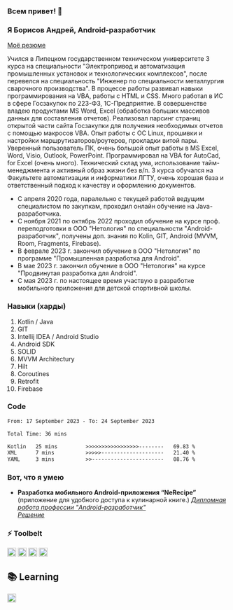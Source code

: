 ### Всем привет! 👋

### Я Борисов Андрей, Android-разработчик
[Моё резюме](https://disk.yandex.ru/i/QDZA3OrwNuQxig)

Учился в Липецком государственном техническом университете 3 курса на специальности "Электропривод и автоматизация промышленных установок и технологических комплексов", после перевелся на специальность "Инженер по специальности металлургия сварочного производства". В процессе работы развивал навыки программирования на VBA, работы с HTML и CSS. Много работал в ИС в сфере Госзакупок по 223-ФЗ, 1С-Предприятие. В совершенстве владею продуктами MS Word, Excel (обработка больших массивов данных для составления отчетов). Реализовал парсинг страниц открытой части сайта Госзакупки для получения необходимых отчетов с помощью макросов VBA. Опыт работы с OC Linux, прошивки и настройки маршрутизаторов/роутеров, прокладки витой пары. Уверенный пользователь ПК, очень большой опыт работы в MS Excel, Word, Visio, Outlook, PowerPoint. Программировал на VBA for AutoCad, for Excel (очень много). Технический склад ума, использование тайм-менеджмента и активный образ жизни без в/п. 3 курса обучался на Факультете автоматизации и информатики ЛГТУ, очень хорошая база и ответственный подход к качеству и оформлению документов.

* С апреля 2020 года, паралельно с текущей работой ведущим специалистом по закупкам, проходил онлайн обучение на Java-разработчика.
* С ноября 2021 по октябрь 2022 проходил обучение на курсе проф. переподготовки в ООО "Нетология" по специальности "Android-разработчик", получены доп. знания по Kolin, GIT, Android (MVVM, Room, Fragments, Firebase).
* В феврале 2023 г. закончил обучение в ООО "Нетология" по программе "Промышленная разработка для Android".
* В мае 2023 г. закончил обучение в ООО "Нетология" на курсе "Продвинутая разработка для Android".
* С мая 2023 г. по настоящее время участвую в разработке мобильного приложения для детской спортивной школы.

### Навыки (харды)
1. Kotlin / Java
2. GIT
3. Intellij IDEA / Android Studio
4. Android SDK
5. SOLID
6. MVVM Architecturу
7. Hilt
8. Coroutines
9. Retrofit
10. Firebase

### Code
<!--START_SECTION:waka-->

```txt
From: 17 September 2023 - To: 24 September 2023

Total Time: 36 mins

Kotlin   25 mins         >>>>>>>>>>>>>>>>>--------   69.83 %
XML      7 mins          >>>>>--------------------   21.40 %
YAML     3 mins          >>-----------------------   08.76 %
```

<!--END_SECTION:waka-->

### Вот, что я умею
* **Разработка мобильного Android-приложения “NeRecipe”** (приложение для удобного доступа к кулинарной книге.)
  *[Дипломная работа профессии "Android-разработчик"](https://disk.yandex.ru/i/8jtYROYKXGp4-A)*  
  *[Решение](https://github.com/clinri/NeRecipe)*

### ⚡ Toolbelt
<p float="left">
  <img height="20" alt="Kotlin" src="https://img.shields.io/badge/kotlin%20-%237F52FF.svg?&style=for-the-badge&logo=kotlin&logoColor=white"/>
  <img height="20" alt="Git" src="https://img.shields.io/badge/git%20-%23F05033.svg?&style=for-the-badge&logo=git&logoColor=white"/>
  <img height="20" alt="GitHub" src="https://img.shields.io/badge/github%20-%23121011.svg?&style=for-the-badge&logo=github&logoColor=white"/>
  <img height="20" alt="Firebase" src="https://img.shields.io/badge/firebase%20-%23039BE5.svg?&style=for-the-badge&logo=firebase"/>
</p>

## 📚 Learning
<p float="left">
  <img height="20" alt="JetPackCompose" src="https://img.shields.io/badge/JetPackCompose%20-%234285F4.svg?&style=for-the-badge&logo=jetpackcompose&logoColor=white"/>
</p>

<!--
**clinri/clinri** is a ✨ _special_ ✨ repository because its `README.md` (this file) appears on your GitHub profile.

Here are some ideas to get you started:

- 🔭 I’m currently working on ...
- 🌱 I’m currently learning ...
- 👯 I’m looking to collaborate on ...
- 🤔 I’m looking for help with ...
- 💬 Ask me about ...
- 📫 How to reach me: ...
- 😄 Pronouns: ...
- ⚡ Fun fact: ...
-->
